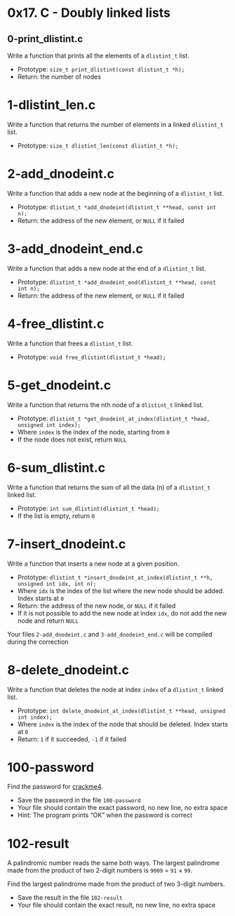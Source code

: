 # 0x17. C - Doubly linked lists

## 0-print_dlistint.c
Write a function that prints all the elements of a `dlistint_t` list.
* Prototype: `size_t print_dlistint(const dlistint_t *h);`
* Return: the number of nodes

# 1-dlistint_len.c
Write a function that returns the number of elements in a linked `dlistint_t` list.
* Prototype: `size_t dlistint_len(const dlistint_t *h);`

# 2-add_dnodeint.c
Write a function that adds a new node at the beginning of a `dlistint_t` list.
* Prototype: `dlistint_t *add_dnodeint(dlistint_t **head, const int n);`
* Return: the address of the new element, or `NULL` if it failed

# 3-add_dnodeint_end.c
Write a function that adds a new node at the end of a `dlistint_t` list.
* Prototype: `dlistint_t *add_dnodeint_end(dlistint_t **head, const int n);`
* Return: the address of the new element, or `NULL` if it failed

# 4-free_dlistint.c
Write a function that frees a `dlistint_t` list.
* Prototype: `void free_dlistint(dlistint_t *head);`

# 5-get_dnodeint.c
Write a function that returns the nth node of a `dlistint_t` linked list.
* Prototype: `dlistint_t *get_dnodeint_at_index(dlistint_t *head, unsigned int index);`
* Where `index` is the index of the node, starting from `0`
* If the node does not exist, return `NULL`

# 6-sum_dlistint.c
Write a function that returns the sum of all the data (n) of a `dlistint_t` linked list.
* Prototype: `int sum_dlistint(dlistint_t *head);`
* If the list is empty, return `0`

# 7-insert_dnodeint.c
Write a function that inserts a new node at a given position.
* Prototype: `dlistint_t *insert_dnodeint_at_index(dlistint_t **h, unsigned int idx, int n);`
* Where `idx` is the index of the list where the new node should be added. Index starts at `0`
* Return: the address of the new node, or `NULL` if it failed
* If it is not possible to add the new node at index `idx`, do not add the new node and return `NULL`

Your files `2-add_dnodeint.c` and `3-add_dnodeint_end.c` will be compiled during the correction

# 8-delete_dnodeint.c
Write a function that deletes the node at index `index` of a `dlistint_t` linked list.
* Prototype: `int delete_dnodeint_at_index(dlistint_t **head, unsigned int index);`
* Where `index` is the index of the node that should be deleted. Index starts at `0`
* Return: `1` if it succeeded, `-1` if it failed

# 100-password
Find the password for [crackme4](https://github.com/holbertonschool/0x17.c).
* Save the password in the file `100-password`
* Your file should contain the exact password, no new line, no extra space
* Hint: The program prints “OK” when the password is correct

# 102-result
A palindromic number reads the same both ways. The largest palindrome made from the product of two 2-digit numbers is `9009` = `91` × `99`.

Find the largest palindrome made from the product of two 3-digit numbers.

- Save the result in the file `102-result`
- Your file should contain the exact result, no new line, no extra space
